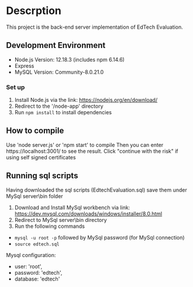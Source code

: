 # Descrption
This project is the back-end server implementation of EdTech Evaluation.
## Development Environment
- Node.js Version: 12.18.3 (includes npm 6.14.6)
- Express
- MySQL Version: Community-8.0.21.0
### Set up 
1. Install Node.js via the link: https://nodejs.org/en/download/
2. Redirect to the '/node-app' directory
3. Run `npm install` to install dependencies
## How to compile
Use 'node server.js' or 'npm start' to compile
Then you can enter https://localhost:3001/ to see the result.
Click "continue with the risk" if using self signed certificates
## Running sql scripts
Having downloaded the sql scripts (EdtechEvaluation.sql) save them under MySql server\bin folder
1. Download and Install MySql workbench via link: https://dev.mysql.com/downloads/windows/installer/8.0.html
2. Redirect to MySql server\bin directory
3. Run the following commands
- `mysql -u root -p` followed by MySql password (for MySql connection)
- `source edtech.sql`

Mysql configuration: 
- user: 'root',
- password: 'edtech',
- database: 'edtech'

